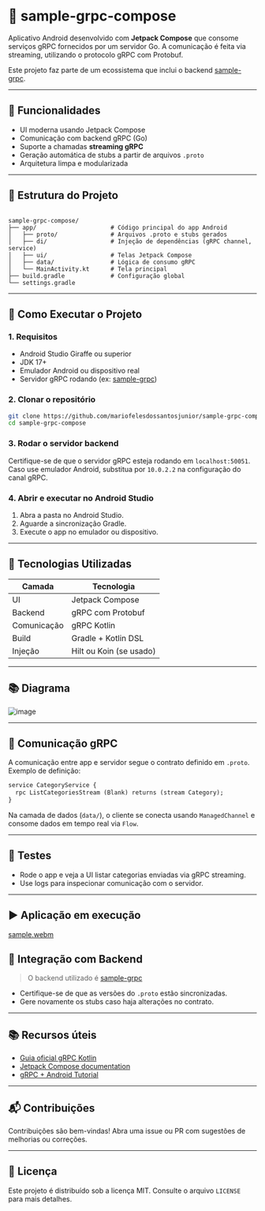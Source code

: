 # 📱 sample-grpc-compose

Aplicativo Android desenvolvido com **Jetpack Compose** que consome serviços gRPC fornecidos por um servidor Go. 
A comunicação é feita via streaming, utilizando o protocolo gRPC com Protobuf.

Este projeto faz parte de um ecossistema que inclui o backend
[sample-grpc](https://github.com/mariofelesdossantosjunior/sample-grpc).

---

## 📌 Funcionalidades

- UI moderna usando Jetpack Compose
- Comunicação com backend gRPC (Go)
- Suporte a chamadas **streaming gRPC**
- Geração automática de stubs a partir de arquivos `.proto`
- Arquitetura limpa e modularizada

---

## 📁 Estrutura do Projeto

```

sample-grpc-compose/
├── app/                     # Código principal do app Android
│   ├── proto/               # Arquivos .proto e stubs gerados
│   ├── di/                  # Injeção de dependências (gRPC channel, service)
│   ├── ui/                  # Telas Jetpack Compose
│   ├── data/                # Lógica de consumo gRPC
│   └── MainActivity.kt      # Tela principal
├── build.gradle             # Configuração global
└── settings.gradle

````

---

## 🚀 Como Executar o Projeto

### 1. Requisitos

- Android Studio Giraffe ou superior
- JDK 17+
- Emulador Android ou dispositivo real
- Servidor gRPC rodando (ex: [sample-grpc](https://github.com/mariofelesdossantosjunior/sample-grpc))

### 2. Clonar o repositório

```bash
git clone https://github.com/mariofelesdossantosjunior/sample-grpc-compose.git
cd sample-grpc-compose
````

### 3. Rodar o servidor backend

Certifique-se de que o servidor gRPC esteja rodando em `localhost:50051`.
Caso use emulador Android, substitua por `10.0.2.2` na configuração do canal gRPC.

### 4. Abrir e executar no Android Studio

1. Abra a pasta no Android Studio.
2. Aguarde a sincronização Gradle.
3. Execute o app no emulador ou dispositivo.

---

## 🔧 Tecnologias Utilizadas

| Camada      | Tecnologia              |
| ----------- | ----------------------- |
| UI          | Jetpack Compose         |
| Backend     | gRPC com Protobuf       |
| Comunicação | gRPC Kotlin             |
| Build       | Gradle + Kotlin DSL     |
| Injeção     | Hilt ou Koin (se usado) |

---

## 📚 Diagrama

![image](https://github.com/user-attachments/assets/c09b9e66-332d-4570-8ec6-9e02386314b7)

---

## 📡 Comunicação gRPC

A comunicação entre app e servidor segue o contrato definido em `.proto`.
Exemplo de definição:

```proto
service CategoryService {
  rpc ListCategoriesStream (Blank) returns (stream Category);
}
```

Na camada de dados (`data/`), o cliente se conecta usando `ManagedChannel` e consome dados em tempo real via `Flow`.

---

## 🧪 Testes

* Rode o app e veja a UI listar categorias enviadas via gRPC streaming.
* Use logs para inspecionar comunicação com o servidor.

---

## ▶️ Aplicação em execução

[sample.webm](https://github.com/user-attachments/assets/b15dca2d-bad9-432b-aef4-ed405c605517)


## 🔄 Integração com Backend

> O backend utilizado é [sample-grpc](https://github.com/mariofelesdossantosjunior/sample-grpc)

* Certifique-se de que as versões do `.proto` estão sincronizadas.
* Gere novamente os stubs caso haja alterações no contrato.

---

## 📚 Recursos úteis

* [Guia oficial gRPC Kotlin](https://github.com/grpc/grpc-kotlin)
* [Jetpack Compose documentation](https://developer.android.com/jetpack/compose)
* [gRPC + Android Tutorial](https://developer.android.com/topic/libraries/architecture/grpc)

---

## 📬 Contribuições

Contribuições são bem-vindas!
Abra uma issue ou PR com sugestões de melhorias ou correções.

---

## 📝 Licença

Este projeto é distribuído sob a licença MIT.
Consulte o arquivo `LICENSE` para mais detalhes.

```
